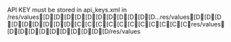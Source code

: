 API KEY must be stored in api_keys.xml in /res/values[D[D[D[D[D[D[D[D[D[D[D...res/values[D[D[D[D[D[D[D[D[D[C[C[C[C[C[C[C[C[C[C[Cres/values[D[D[D[D[D[D[D[D[D[D/res/values
